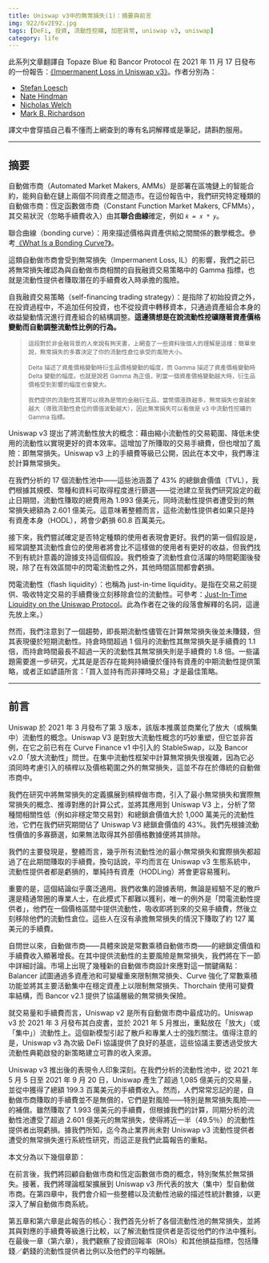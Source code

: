 ```yaml
---
title: Uniswap v3中的無常損失(1)：摘要與前言
img: 922/6v2E92.jpg
tags: [DeFi, 投資, 流動性挖礦, 加密貨幣, uniswap v3, uniswap]
category: life
---
```


此系列文章翻譯自 Topaze Blue 和 Bancor Protocol 在 2021 年 11 月 17 日發布的一份報告：[《Impermanent Loss in Uniswap v3》](https://arxiv.org/pdf/2111.09192.pdf)。作者分別為：

- [Stefan Loesch](mailto:stefan@topaze.blue)
- [Nate Hindman](mailto:nate@bancor.network)
- [Nicholas Welch](mailto:nick@bancor.network)
- [Mark B. Richardson](mailto:mark@bancor.network)

<!--more-->

譯文中會穿插自己看不懂而上網查到的專有名詞解釋或是筆記，請斟酌服用。

---

## 摘要

自動做市商（Automated Market Makers, AMMs）是部署在區塊鏈上的智能合約，能夠自動在鏈上兩個不同資產之間造市。在這份報告中，我們研究特定種類的自動做市商：恆定函數做市商（Constant Function Market Makers, CFMMs），其交易狀況（忽略手續費收入）由其**聯合曲線**確定，例如 `𝑘 = 𝑥 * 𝑦`。

<article-note>聯合曲線（bonding curve）：用來描述價格與資產供給之間關係的數學概念。參考[《What Is a Bonding Curve?》](https://coinmarketcap.com/academy/glossary/bonding-curve)。</article-note>

這類自動做市商會受到無常損失（Impermanent Loss, IL）的影響，我們之前已將無常損失確認為與自動做市商相關的自我融資交易策略中的 Gamma 指標，也就是流動性提供者賺取潛在的手續費收入時承擔的風險。

<article-note>自我融資交易策略（self-financing trading strategy）：是指除了初始投資之外，在投資過程中，不追加任何投資，也不從投資中轉移資本，只通過資產組合本身的收益變動情況進行資產組合的結構調整。**這邊猜想是在說流動性挖礦隨著資產價格變動而自動調整流動性比例的行為。**</article-note>

> <small>這段對於非金融背景的人來說有夠天書，上網查了一些資料後個人的理解是這樣：簡單來說，無常損失的多寡決定了你的流動性倉位承受的風險大小。</small>
>
> <small>Delta 描述了資產價格變動時衍生品價格變動的幅度，而 Gamma 描述了資產價格變動時 Delta 變動的幅度。也就是說若 Gamma 為正值，則當一個資產價格變動越大時，衍生品價格受到影響的幅度也會變大。</small>
>
> <small>我們提供的流動性其實可以視為是幣的金融衍生品，當幣價漲跌越多，無常損失也會越來越大（導致流動性倉位的價值波動越大），因此無常損失可以看做是 v3 中流動性挖礦的 Gamma 指標。</small>

Uniswap v3 提出了將流動性放大的概念：藉由縮小流動性的交易範圍、降低未使用的流動性以實現更好的資本效率。這增加了所賺取的交易手續費，但也增加了風險：即無常損失。Uniswap v3 上的手續費等級已公開，因此在本文中，我們專注於計算無常損失。

在我們分析的 17 個流動性池中——這些池涵蓋了 43% 的總鎖倉價值（TVL），我們根據其規模、幣種和資料可取得程度進行篩選——從池建立至我們研究設定的截止日期間，流動性賺取的總費用為 1.993 億美元，同時流動性提供者遭受到的無常損失總額為 2.601 億美元。這意味著整體而言，這些流動性提供者如果只是持有資產本身（HODL），將會少虧損 60.8 百萬美元。

接下來，我們嘗試確定是否特定種類的使用者表現會更好。我們的第一個假設是，經常調整其流動性倉位的使用者將會比不這樣做的使用者有更好的收益，但我們找不到有統計意義的證據支持這個假設。我們檢查了流動性倉位活躍的時間範圍後發現，除了在有效區間中的閃電流動性之外，其他時間區間都會虧損。

<article-note>閃電流動性（flash liquidity）：也稱為 just-in-time liquidity。是指在交易之前提供、吸收特定交易的手續費後立刻移除倉位的流動性。可參考：[Just-In-Time Liquidity on the Uniswap Protocol](https://blog.uniswap.org/jit-liquidity)。此為作者在之後的段落會解釋的名詞，這邊先放上來。）</article-note>

然而，我們注意到了一個趨勢，即長期流動性儘管在計算無常損失後並未賺錢，但其表現優於短期流動性。持倉時間超過 1 個月的流動性其無常損失是手續費的 1.1 倍，而持倉時間最長不超過一天的流動性其無常損失則是手續費的 1.8 倍。一些議題需要進一步研究，尤其是是否存在能夠持續優於僅持有資產的中期流動性提供策略，或者正如諺語所言：「買入並持有而非擇時交易」才是最佳策略。

---

## 前言

Uniswap 於 2021 年 3 月發布了第 3 版本，該版本推廣並商業化了放大（或稱集中）流動性的概念。Uniswap V3 是對放大流動性概念的巧妙重塑，但它並非首例，在它之前已有在 Curve Finance v1 中引入的 StableSwap，以及 Bancor v2.0「放大流動性」問世。在集中流動性框架中計算無常損失很複雜，因為它必須同時考慮引入的槓桿以及價格範圍之外的無常損失，這並不存在於傳統的自動做市商中。

我們在研究中將無常損失的定義擴展到槓桿做市商，引入了最小無常損失和實際無常損失的概念、推導對應的計算公式，並將其應用到 Uniswap V3 上，分析了幣種間相關性低（例如非穩定幣交易對）和總鎖倉價值大於 1,000 萬美元的流動性池，它們在我們研究期間佔了 Uniswap V3 總鎖倉價值的 43%。我們先根據流動性價值的多寡篩選，如果無法取得其外部價格數據便將其排除。

我們的主要發現是，整體而言，幾乎所有流動性池的最小無常損失和實際損失都超過了在此期間賺取的手續費。換句話說，平均而言在 Uniswap v3 生態系統中，流動性提供者都是虧損的，單純持有資產（HODLing）將會更容易獲利。

重要的是，這個結論似乎廣泛適用。我們收集的證據表明，無論是經驗不足的散戶還是精通幣圈的專業人士，在此模式下都難以獲利，唯一的例外是「閃電流動性提供者」，他們在一個價格區間中提供流動性，吸收即將到來的交易手續費，然後立刻移除他們的流動性倉位。這些人在沒有承擔無常損失的情況下賺取了約 127 萬美元的手續費。

自問世以來，自動做市商——具體來說是常數乘積自動做市商——的總鎖定價值和手續費收入顯著增長。在其中提供流動性的主要風險是無常損失，我們將在下一節中詳細討論。市場上出現了幾種新的自動做市商設計來應對這一關鍵痛點：Balancer 試圖通過多資產池和可變權重來限制無常損失、Curve 強化了常數乘積功能並將其主要活動集中在穩定資產上以限制無常損失、Thorchain 使用可變費率結構，而 Bancor v2.1 提供了協議層級的無常損失保險。

就交易量和手續費而言，Uniswap v2 是所有自動做市商中最成功的。Uniswap v3 於 2021 年 3 月發布其白皮書，並於 2021 年 5 月推出，重點放在「放大」（或「集中」）流動性上。這個新模型引起了散戶和專業人士的強烈關注。值得注意的是，Uniswap v3 為次級 DeFi 協議提供了良好的基底，這些協議主要透過受放大流動性典範啟發的新策略建立可靠的收入來源。

Uniswap v3 推出後的表現令人印象深刻。在我們分析的流動性池中，從 2021 年 5 月 5 日至 2021 年 9 月 20 日，Uniswap 產生了超過 1,085 億美元的交易量，並從中獲得了總額 199.3 百萬美元的手續費收入。然而，人們常常忘記的是，自動做市商賺取的手續費並不是無償的，它們是對風險——特別是無常損失風險——的補償。雖然賺取了 1.993 億美元的手續費，但根據我們的計算，同期分析的流動性池遭受了超過 2.601 億美元的無常損失，使得將近一半（49.5％）的流動性提供者出現虧損。據我們所知，迄今為止業界尚未對 Uniswap v3 流動性提供者遭受的無常損失進行系統性研究，而這正是我們此篇報告的重點。

本文分為以下幾個章節：

在前言後，我們將回顧自動做市商和恆定函數做市商的概念，特別聚焦於無常損失。接著，我們將理論框架擴展到 Uniswap v3 所代表的放大（集中）型自動做市商。在第四章中，我們會介紹一些整體以及流動性池級的描述性統計數據，以更深入了解自動做市商系統。

第五章和第六章是此報告的核心：我們首先分析了各個流動性池的無常損失，並將其與對應的手續費等級進行比較，以了解流動性提供者是否從他們的作法中獲利。在最後一章（第六章），我們觀察了投資回報率（ROIs）和其他損益指標，包括賺錢／虧錢的流動性提供者比例以及他們的平均報酬。
